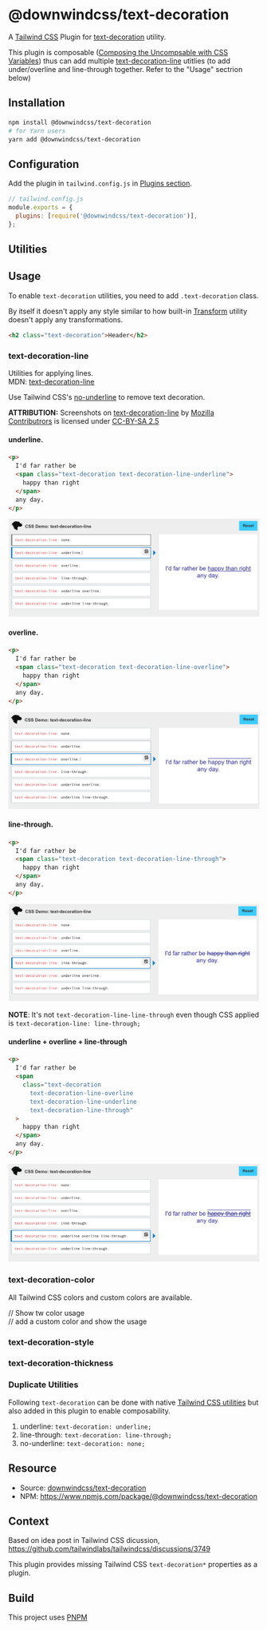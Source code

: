 # @downwindcss/text-decoration

A [Tailwind CSS](https://tailwindcss.com/) Plugin for [text-decoration](https://developer.mozilla.org/en-US/docs/Web/CSS/text-decoration) utility.

This plugin is composable ([Composing the Uncompsable with CSS Variables](https://adamwathan.me/composing-the-uncomposable-with-css-variables/)) thus can add multiple [text-decoration-line](https://developer.mozilla.org/en-US/docs/Web/CSS/text-decoration-line) utitlies (to add under/overline and line-through together. Refer to the "Usage" sectrion below)

## Installation

```bash
npm install @downwindcss/text-decoration
# for Yarn users
yarn add @downwindcss/text-decoration
```

## Configuration

Add the plugin in `tailwind.config.js` in [Plugins section](https://tailwindcss.com/docs/configuration#plugins).

```js
// tailwind.config.js
module.exports = {
  plugins: [require('@downwindcss/text-decoration')],
};
```

## Utilities

## Usage

To enable `text-decoration` utilities, you need to add `.text-decoration` class.

By itself it doesn't apply any style similar to how built-in [Transform](https://tailwindcss.com/docs/transform) utility doesn't apply any transformations.

```html
<h2 class="text-decoration">Header</h2>
```

### text-decoration-line

Utilities for applying lines.  
MDN: [text-decoration-line](https://developer.mozilla.org/en-US/docs/Web/CSS/text-decoration-line)

Use Tailwind CSS's [no-underline](https://tailwindcss.com/docs/text-decoration#no-underline) to remove text decoration.

**ATTRIBUTION:** Screenshots on [text-decoration-line](https://developer.mozilla.org/en-US/docs/Web/CSS/text-decoration-line) by [Mozilla Contributrors](https://developer.mozilla.org/en-US/docs/MDN/About/contributors.txt) is licensed under [CC-BY-SA 2.5](https://creativecommons.org/licenses/by-sa/2.5/)

#### underline.

```html
<p>
  I'd far rather be
  <span class="text-decoration text-decoration-line-underline">
    happy than right
  </span>
  any day.
</p>
```

![rendered](doc/images/underline.png)

#### overline.

```html
<p>
  I'd far rather be
  <span class="text-decoration text-decoration-line-overline">
    happy than right
  </span>
  any day.
</p>
```

![rendered](doc/images/overline.png)

#### line-through.

```html
<p>
  I'd far rather be
  <span class="text-decoration text-decoration-line-through">
    happy than right
  </span>
  any day.
</p>
```

![rendered](doc/images/line-through.png)

**NOTE**: It's not `text-decoration-line-line-through` even though CSS applied is `text-decoration-line: line-through;`

#### underline + overline + line-through

```html
<p>
  I'd far rather be
  <span
    class="text-decoration 
      text-decoration-line-overline 
      text-decoration-line-underline 
      text-decoration-line-through"
  >
    happy than right
  </span>
  any day.
</p>
```

![rendered](doc/images/underline+overline+line-through.png)

### text-decoration-color

All Tailwind CSS colors and custom colors are available.

// Show tw color usage  
// add a custom color and show the usage

### text-decoration-style

### text-decoration-thickness

### Duplicate Utilities

Following `text-decoration` can be done with native [Tailwind CSS utilities](https://tailwindcss.com/docs/text-decoration) but also added in this plugin to enable composability.

1. underline: `text-decoration: underline;`
2. line-through: `text-decoration: line-through;`
3. no-underline: `text-decoration: none;`

## Resource

- Source: [downwindcss/text-decoration](https://github.com/downwindcss/text-decoration)
- NPM: https://www.npmjs.com/package/@downwindcss/text-decoration

## Context

Based on idea post in Tailwind CSS dicussion, https://github.com/tailwindlabs/tailwindcss/discussions/3749

This plugin provides missing Tailwind CSS `text-decoration*` properties as a plugin.

## Build

This project uses [PNPM](https://pnpm.io/)